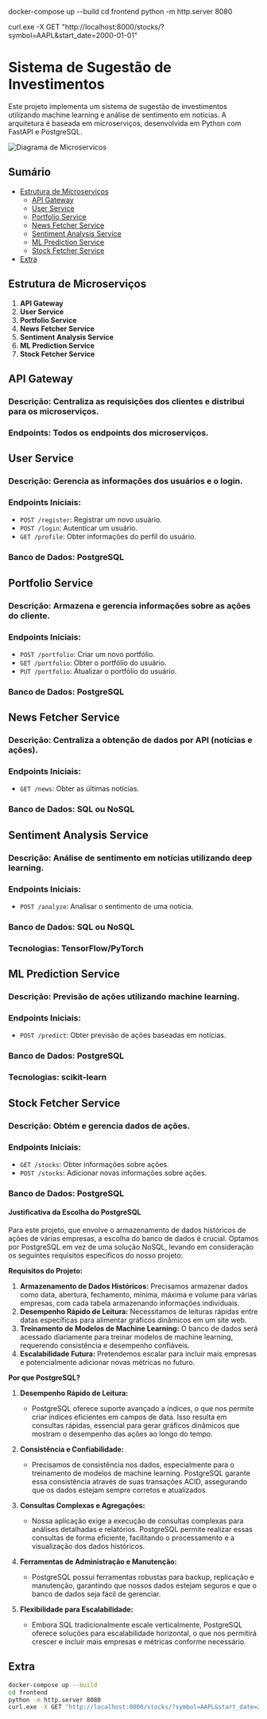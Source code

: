 docker-compose up --build
cd frontend
python -m http.server 8080

curl.exe -X GET "http://localhost:8000/stocks/?symbol=AAPL&start_date=2000-01-01"



# Sistema de Sugestão de Investimentos

Este projeto implementa um sistema de sugestão de investimentos utilizando machine learning e análise de sentimento em notícias. A arquitetura é baseada em microserviços, desenvolvida em Python com FastAPI e PostgreSQL.

![Diagrama de Microservicos](images/DiagramaMicroservicos.jpg)

## Sumário

- [Estrutura de Microserviços](#estrutura-de-microserviços)
  - [API Gateway](#api-gateway)
  - [User Service](#user-service)
  - [Portfolio Service](#portfolio-service)
  - [News Fetcher Service](#news-fetcher-service)
  - [Sentiment Analysis Service](#sentiment-analysis-service)
  - [ML Prediction Service](#ml-prediction-service)
  - [Stock Fetcher Service](#stock-fetcher-service)
- [Extra](#Extra)

## Estrutura de Microserviços

1. **API Gateway**
2. **User Service**
3. **Portfolio Service**
4. **News Fetcher Service**
5. **Sentiment Analysis Service**
6. **ML Prediction Service**
7. **Stock Fetcher Service**

## API Gateway
### **Descrição**: Centraliza as requisições dos clientes e distribui para os microserviços.
### **Endpoints**: Todos os endpoints dos microserviços.

## User Service
### **Descrição**: Gerencia as informações dos usuários e o login.
### **Endpoints Iniciais**:
  - `POST /register`: Registrar um novo usuário.
  - `POST /login`: Autenticar um usuário.
  - `GET /profile`: Obter informações do perfil do usuário.
### **Banco de Dados**: PostgreSQL

## Portfolio Service
### **Descrição**: Armazena e gerencia informações sobre as ações do cliente.
### **Endpoints Iniciais**:
  - `POST /portfolio`: Criar um novo portfólio.
  - `GET /portfolio`: Obter o portfólio do usuário.
  - `PUT /portfolio`: Atualizar o portfólio do usuário.
### **Banco de Dados**: PostgreSQL

## News Fetcher Service
### **Descrição**: Centraliza a obtenção de dados por API (notícias e ações).
### **Endpoints Iniciais**:
  - `GET /news`: Obter as últimas notícias.
### **Banco de Dados**: SQL ou NoSQL

## Sentiment Analysis Service
### **Descrição**: Análise de sentimento em notícias utilizando deep learning.
### **Endpoints Iniciais**:
  - `POST /analyze`: Analisar o sentimento de uma notícia.
### **Banco de Dados**: SQL ou NoSQL
### **Tecnologias**: TensorFlow/PyTorch

## ML Prediction Service
### **Descrição**: Previsão de ações utilizando machine learning.
### **Endpoints Iniciais**:
  - `POST /predict`: Obter previsão de ações baseadas em notícias.
### **Banco de Dados**: PostgreSQL
### **Tecnologias**: scikit-learn

## Stock Fetcher Service
### **Descrição**: Obtém e gerencia dados de ações.
### **Endpoints Iniciais**:
  - `GET /stocks`: Obter informações sobre ações.
  - `POST /stocks`: Adicionar novas informações sobre ações.
### **Banco de Dados**: PostgreSQL

#### Justificativa da Escolha do PostgreSQL

Para este projeto, que envolve o armazenamento de dados históricos de ações de várias empresas, a escolha do banco de dados é crucial. Optamos por PostgreSQL em vez de uma solução NoSQL, levando em consideração os seguintes requisitos específicos do nosso projeto:

**Requisitos do Projeto:**
1. **Armazenamento de Dados Históricos:** Precisamos armazenar dados como data, abertura, fechamento, mínima, máxima e volume para várias empresas, com cada tabela armazenando informações individuais.
2. **Desempenho Rápido de Leitura:** Necessitamos de leituras rápidas entre datas específicas para alimentar gráficos dinâmicos em um site web.
3. **Treinamento de Modelos de Machine Learning:** O banco de dados será acessado diariamente para treinar modelos de machine learning, requerendo consistência e desempenho confiáveis.
4. **Escalabilidade Futura:** Pretendemos escalar para incluir mais empresas e potencialmente adicionar novas métricas no futuro.

**Por que PostgreSQL?**

1. **Desempenho Rápido de Leitura:**
   - PostgreSQL oferece suporte avançado a índices, o que nos permite criar índices eficientes em campos de data. Isso resulta em consultas rápidas, essencial para gerar gráficos dinâmicos que mostram o desempenho das ações ao longo do tempo.

2. **Consistência e Confiabilidade:**
   - Precisamos de consistência nos dados, especialmente para o treinamento de modelos de machine learning. PostgreSQL garante essa consistência através de suas transações ACID, assegurando que os dados estejam sempre corretos e atualizados.

3. **Consultas Complexas e Agregações:**
   - Nossa aplicação exige a execução de consultas complexas para análises detalhadas e relatórios. PostgreSQL permite realizar essas consultas de forma eficiente, facilitando o processamento e a visualização dos dados históricos.

4. **Ferramentas de Administração e Manutenção:**
   - PostgreSQL possui ferramentas robustas para backup, replicação e manutenção, garantindo que nossos dados estejam seguros e que o banco de dados seja fácil de gerenciar.

5. **Flexibilidade para Escalabilidade:**
   - Embora SQL tradicionalmente escale verticalmente, PostgreSQL oferece soluções para escalabilidade horizontal, o que nos permitirá crescer e incluir mais empresas e métricas conforme necessário.




## Extra

```bash
docker-compose up --build
cd frontend
python -m http.server 8080
curl.exe -X GET "http://localhost:8000/stocks/?symbol=AAPL&start_date=2000-01-01"
```



